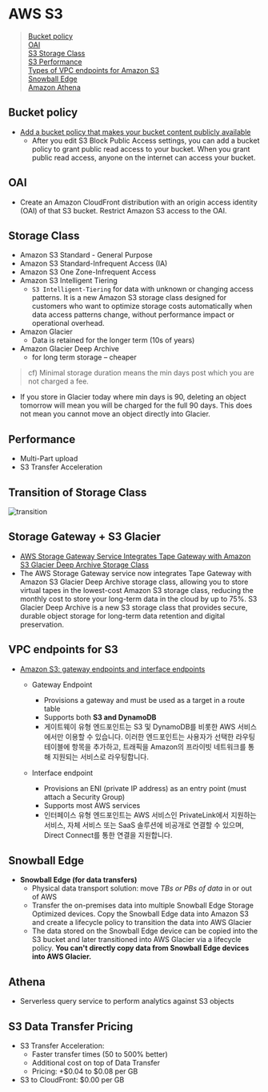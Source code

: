 # AWS S3
> [Bucket policy](#Bucket-policy)  
> [OAI](#OAI)  
> [S3 Storage Class](#Storage-Class)  
> [S3 Performance](#Performance)   
> [Types of VPC endpoints for Amazon S3](#VPC-endpoints-for-S3)  
> [Snowball Edge](#Snowball-Edge)  
> [Amazon Athena](#Athena)  

## Bucket policy
- [Add a bucket policy that makes your bucket content publicly available](https://docs.aws.amazon.com/AmazonS3/latest/userguide/HostingWebsiteOnS3Setup.html)
    - After you edit S3 Block Public Access settings, you can add a bucket policy to grant public read access to your bucket. When you grant public read access, anyone on the internet can access your bucket.

## OAI
- Create an Amazon CloudFront distribution with an origin access identity (OAI) of that S3 bucket. Restrict Amazon S3 access to the OAI.

## Storage Class
- Amazon S3 Standard - General Purpose
- Amazon S3 Standard-Infrequent Access (IA)
- Amazon S3 One Zone-Infrequent Access
- Amazon S3 Intelligent Tiering
    - `S3 Intelligent-Tiering` for data with unknown or changing access patterns. It is a new Amazon S3 storage class designed for customers who want to optimize storage costs automatically when data access patterns change, without performance impact or operational overhead.
- Amazon Glacier
    - Data is retained for the longer term (10s of years)
- Amazon Glacier Deep Archive
    - for long term storage – cheaper

>  cf) Minimal storage duration means the min days post which you are not charged a fee.

- If you store in Glacier today where min days is 90, deleting an object tomorrow will mean you will be charged for the full 90 days.
This does not mean you cannot move an object directly into Glacier.

## Performance
- Multi-Part upload
- S3 Transfer Acceleration

## Transition of Storage Class
![transition](https://docs.aws.amazon.com/AmazonS3/latest/userguide/images/lifecycle-transitions-v3.png)


## Storage Gateway + S3 Glacier
- [AWS Storage Gateway Service Integrates Tape Gateway with Amazon S3 Glacier Deep Archive Storage Class](https://aws.amazon.com/about-aws/whats-new/2019/03/aws-storage-gateway-service-integrates-tape-gateway-with-amazon-s3-glacier-deeparchive-storage-class/?nc1=h_ls)
- The AWS Storage Gateway service now integrates Tape Gateway with Amazon S3 Glacier Deep Archive storage class, allowing you to store virtual tapes in the lowest-cost Amazon S3 storage class, reducing the monthly cost to store your long-term data in the cloud by up to 75%. S3 Glacier Deep Archive is a new S3 storage class that provides secure, durable object storage for long-term data retention and digital preservation.

## VPC endpoints for S3
- [Amazon S3: gateway endpoints and interface endpoints](https://docs.aws.amazon.com/AmazonS3/latest/userguide/privatelink-interface-endpoints.html)  
    - Gateway Endpoint 
        - Provisions a gateway and must be used as a target in a route table
        - Supports both **S3 and DynamoDB**
        - 게이트웨이 유형 엔드포인트는 S3 및 DynamoDB를 비롯한 AWS 서비스에서만 이용할 수 있습니다. 이러한 엔드포인트는 사용자가 선택한 라우팅 테이블에 항목을 추가하고, 트래픽을 Amazon의 프라이빗 네트워크를 통해 지원되는 서비스로 라우팅합니다.

    - Interface endpoint 
        - Provisions an ENI (private IP address) as an entry point (must attach a Security Group)
        - Supports most AWS services
        - 인터페이스 유형 엔드포인트는 AWS 서비스인 PrivateLink에서 지원하는 서비스, 자체 서비스 또는 SaaS 솔루션에 비공개로 연결할 수 있으며, Direct Connect를 통한 연결을 지원합니다. 

## Snowball Edge
- **Snowball Edge (for data transfers)**
  - Physical data transport solution: move *TBs or PBs of data* in or out of AWS
  - Transfer the on-premises data into multiple Snowball Edge Storage Optimized devices. Copy the Snowball Edge data into Amazon S3 and create a lifecycle policy to transition the data into AWS Glacier
  -  The data stored on the Snowball Edge device can be copied into the S3 bucket and later transitioned into AWS Glacier via a lifecycle policy. **You can't directly copy data from Snowball Edge devices into AWS Glacier.**

## Athena
- Serverless query service to perform analytics against S3 objects

## S3 Data Transfer Pricing
- S3 Transfer Acceleration:
	- Faster transfer times (50 to 500% better)
	- Additional cost on top of Data Transfer
    - Pricing: +$0.04 to $0.08 per GB
- S3 to CloudFront: $0.00 per GB
